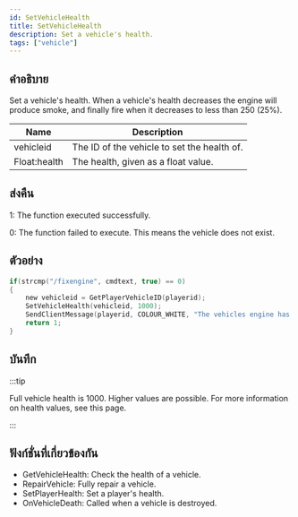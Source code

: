 ```yaml
---
id: SetVehicleHealth
title: SetVehicleHealth
description: Set a vehicle's health.
tags: ["vehicle"]
---
```


## คำอธิบาย

Set a vehicle's health. When a vehicle's health decreases the engine will produce smoke, and finally fire when it decreases to less than 250 (25%).

| Name         | Description                                 |
| ------------ | ------------------------------------------- |
| vehicleid    | The ID of the vehicle to set the health of. |
| Float:health | The health, given as a float value.         |

## ส่งคืน

1: The function executed successfully.

0: The function failed to execute. This means the vehicle does not exist.

## ตัวอย่าง

```c
if(strcmp("/fixengine", cmdtext, true) == 0)
{
    new vehicleid = GetPlayerVehicleID(playerid);
    SetVehicleHealth(vehicleid, 1000);
    SendClientMessage(playerid, COLOUR_WHITE, "The vehicles engine has been fully repaired.");
    return 1;
}
```

## บันทึก

:::tip

Full vehicle health is 1000. Higher values are possible. For more information on health values, see this page.

:::

## ฟังก์ชั่นที่เกี่ยวข้องกัน

- GetVehicleHealth: Check the health of a vehicle.
- RepairVehicle: Fully repair a vehicle.
- SetPlayerHealth: Set a player's health.
- OnVehicleDeath: Called when a vehicle is destroyed.
